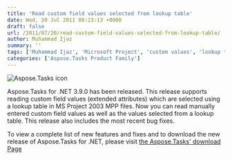 ```yaml
---
title: 'Read custom field values selected from lookup table'
date: Wed, 20 Jul 2011 08:23:13 +0000
draft: false
url: /2011/07/20/read-custom-field-values-selected-from-lookup-table/
author: Muhammad Ijaz
summary: ''
tags: ['Muhammad Ijaz', 'Microsoft Project', 'custom values', 'lookup table', 'product release']
categories: ['Aspose.Tasks Product Family']
---
```


![Aspose.Tasks icon][1]

Aspose.Tasks for .NET 3.9.0 has been released. This release supports reading custom field values (extended attributes) which are selected using a lookup table in MS Project 2003 MPP files. Now you can read manually entered custom field values as well as the values selected from a lookup table. This release also includes the most recent bug fixes.

To view a complete list of new features and fixes and to download the new release of Aspose.Tasks for .NET, please visit [the Aspose.Tasks' download Page][2]




[1]: http://www.aspose.com/Images/aspose.tasks-logo2.jpg
[2]: http://www.aspose.com/community/files/51/.net-components/aspose.tasks-for-.net/default.aspx




